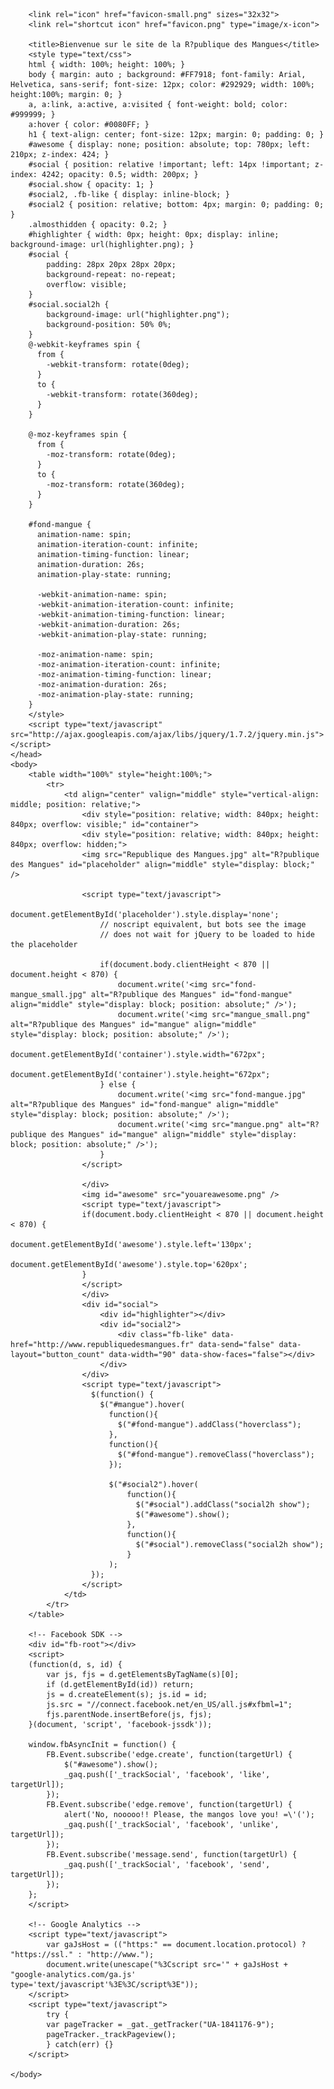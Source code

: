 <!DOCTYPE html PUBLIC "-//W3C//DTD XHTML 1.0 Transitional//EN"
	"http://www.w3.org/TR/xhtml1/DTD/xhtml1-transitional.dtd">
<html xmlns="http://www.w3.org/1999/xhtml" xml:lang="fr" lang="fr">
	<head>
		<meta http-equiv="Content-Type" content="text/html; charset=iso-8859-1" />
		<meta http-equiv="Content-Style-Type" content="text/css" />
		<meta http-equiv="keywords" content="R?publique des Mangues, Mangues, mangue" />
		<meta http-equiv="description" content="Site internet officiel de la R?publique des Mangues." />
		<meta property="fb:app_id" content="448467775189418" />
		
		<link rel="icon" href="favicon-small.png" sizes="32x32"> 
		<link rel="shortcut icon" href="favicon.png" type="image/x-icon">
		
		<title>Bienvenue sur le site de la R?publique des Mangues</title>
		<style type="text/css">
		html { width: 100%; height: 100%; }
		body { margin: auto ; background: #FF7918; font-family: Arial, Helvetica, sans-serif; font-size: 12px; color: #292929; width: 100%; height:100%; margin: 0; }
		a, a:link, a:active, a:visited { font-weight: bold; color: #999999; }
		a:hover { color: #0080FF; }
		h1 { text-align: center; font-size: 12px; margin: 0; padding: 0; }
		#awesome { display: none; position: absolute; top: 780px; left: 210px; z-index: 424; }
		#social { position: relative !important; left: 14px !important; z-index: 4242; opacity: 0.5; width: 200px; }
		#social.show { opacity: 1; }
		#social2, .fb-like { display: inline-block; }
		#social2 { position: relative; bottom: 4px; margin: 0; padding: 0; }
		.almosthidden { opacity: 0.2; }
		#highlighter { width: 0px; height: 0px; display: inline; background-image: url(highlighter.png); }
		#social {
			padding: 28px 20px 28px 20px;
			background-repeat: no-repeat;
			overflow: visible;
		}
		#social.social2h {
			background-image: url("highlighter.png");
			background-position: 50% 0%;
		}
		@-webkit-keyframes spin {
		  from {
			-webkit-transform: rotate(0deg);
		  }
		  to {
			-webkit-transform: rotate(360deg);
		  }
		}
		
		@-moz-keyframes spin {
		  from {
			-moz-transform: rotate(0deg);
		  }
		  to {
			-moz-transform: rotate(360deg);
		  }
		}
		
		#fond-mangue {
		  animation-name: spin;
		  animation-iteration-count: infinite;
		  animation-timing-function: linear;
		  animation-duration: 26s;
		  animation-play-state: running;
		  
		  -webkit-animation-name: spin;
		  -webkit-animation-iteration-count: infinite;
		  -webkit-animation-timing-function: linear;
		  -webkit-animation-duration: 26s;
		  -webkit-animation-play-state: running;
		  
		  -moz-animation-name: spin;
		  -moz-animation-iteration-count: infinite;
		  -moz-animation-timing-function: linear;
		  -moz-animation-duration: 26s;
		  -moz-animation-play-state: running;
		}
		</style>
		<script type="text/javascript" src="http://ajax.googleapis.com/ajax/libs/jquery/1.7.2/jquery.min.js"></script>
	</head>
	<body>
		<table width="100%" style="height:100%;">
			<tr>
				<td align="center" valign="middle" style="vertical-align: middle; position: relative;">
					<div style="position: relative; width: 840px; height: 840px; overflow: visible;" id="container">
					<div style="position: relative; width: 840px; height: 840px; overflow: hidden;">
					<img src="Republique des Mangues.jpg" alt="R?publique des Mangues" id="placeholder" align="middle" style="display: block;" />
					
					<script type="text/javascript">
						document.getElementById('placeholder').style.display='none';
						// noscript equivalent, but bots see the image
						// does not wait for jQuery to be loaded to hide the placeholder
						
						if(document.body.clientHeight < 870 || document.height < 870) {
							document.write('<img src="fond-mangue_small.jpg" alt="R?publique des Mangues" id="fond-mangue" align="middle" style="display: block; position: absolute;" />');
							document.write('<img src="mangue_small.png" alt="R?publique des Mangues" id="mangue" align="middle" style="display: block; position: absolute;" />');
							document.getElementById('container').style.width="672px";
							document.getElementById('container').style.height="672px";
						} else {
							document.write('<img src="fond-mangue.jpg" alt="R?publique des Mangues" id="fond-mangue" align="middle" style="display: block; position: absolute;" />');
							document.write('<img src="mangue.png" alt="R?publique des Mangues" id="mangue" align="middle" style="display: block; position: absolute;" />');
						}
					</script>
					
					</div>
					<img id="awesome" src="youareawesome.png" />
					<script type="text/javascript">
					if(document.body.clientHeight < 870 || document.height < 870) {
							document.getElementById('awesome').style.left='130px';
							document.getElementById('awesome').style.top='620px';
					}
					</script>
					</div>
					<div id="social">
						<div id="highlighter"></div>
						<div id="social2">
							<div class="fb-like" data-href="http://www.republiquedesmangues.fr" data-send="false" data-layout="button_count" data-width="90" data-show-faces="false"></div>
						</div>
					</div>
					<script type="text/javascript">
					  $(function() {
						$("#mangue").hover(
						  function(){
							$("#fond-mangue").addClass("hoverclass");
						  },
						  function(){
							$("#fond-mangue").removeClass("hoverclass");
						  });
						  
						  $("#social2").hover(
                              function(){
                                $("#social").addClass("social2h show");
                                $("#awesome").show();
                              },
                              function(){
                                $("#social").removeClass("social2h show");
                              }
                          );
					  });
					</script>
				</td>
			</tr>
		</table>
		
		<!-- Facebook SDK -->
		<div id="fb-root"></div>
		<script>
		(function(d, s, id) {
			var js, fjs = d.getElementsByTagName(s)[0];
			if (d.getElementById(id)) return;
			js = d.createElement(s); js.id = id;
			js.src = "//connect.facebook.net/en_US/all.js#xfbml=1";
			fjs.parentNode.insertBefore(js, fjs);
		}(document, 'script', 'facebook-jssdk'));
		
		window.fbAsyncInit = function() {
			FB.Event.subscribe('edge.create', function(targetUrl) {
				$("#awesome").show();
				_gaq.push(['_trackSocial', 'facebook', 'like', targetUrl]);
			});
			FB.Event.subscribe('edge.remove', function(targetUrl) {
				alert('No, nooooo!! Please, the mangos love you! =\'(');
				_gaq.push(['_trackSocial', 'facebook', 'unlike', targetUrl]);
			});
			FB.Event.subscribe('message.send', function(targetUrl) {
				_gaq.push(['_trackSocial', 'facebook', 'send', targetUrl]);
			});
		};
		</script>
		
		<!-- Google Analytics -->
		<script type="text/javascript">
			var gaJsHost = (("https:" == document.location.protocol) ? "https://ssl." : "http://www.");
			document.write(unescape("%3Cscript src='" + gaJsHost + "google-analytics.com/ga.js' type='text/javascript'%3E%3C/script%3E"));
		</script>
		<script type="text/javascript">
			try {
			var pageTracker = _gat._getTracker("UA-1841176-9");
			pageTracker._trackPageview();
			} catch(err) {}
		</script>
		
	</body>
</html>
